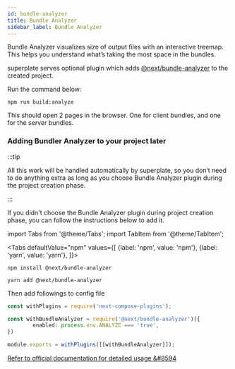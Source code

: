 ```yaml
---
id: bundle-analyzer
title: Bundle Analyzer
sidebar_label: Bundle Analyzer
---
```


Bundle Analyzer visualizes size of output files with an interactive treemap. This helps you understand what’s taking the most space in the bundles.

superplate serves optional plugin which adds [@next/bundle-analyzer](https://www.npmjs.com/package/@next/bundle-analyzer) to the created project.

 Run the command below:

 ```
 npm run build:analyze
```

This should open 2 pages in the browser. One for client bundles, and one for the server bundles.

### Adding Bundler Analyzer to your project later
:::tip

All this work will be handled automatically by superplate, so you don’t need to do anything extra as long as you choose Bundle Analyzer plugin during the project creation phase.

:::


If you didn't choose the Bundle Analyzer plugin during project creation phase, you can follow the instructions below to add it. 

import Tabs from '@theme/Tabs';
import TabItem from '@theme/TabItem';

<Tabs
  defaultValue="npm"
  values={[
    {label: 'npm', value: 'npm'},
    {label: 'yarn', value: 'yarn'},
  ]}>
  <TabItem value="npm">

```
npm install @next/bundle-analyzer
```
  </TabItem>
  
  <TabItem value="yarn">

```
yarn add @next/bundle-analyzer
```
  </TabItem>
</Tabs>

Then add followings to config file

```ts title="next.config.js"
const withPlugins = require('next-compose-plugins');

const withBundleAnalyzer = require('@next/bundle-analyzer')({
        enabled: process.env.ANALYZE === 'true',
})

module.exports = withPlugins([[withBundleAnalyzer]]);
```

[Refer to official documentation for detailed usage  &#8594](https://www.npmjs.com/package/@next/bundle-analyzer)

